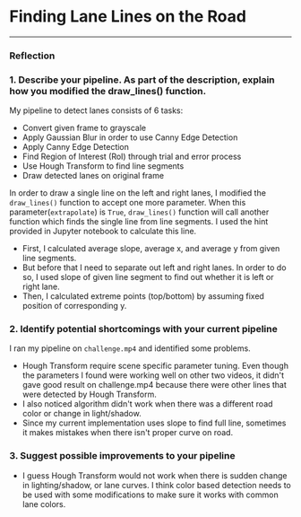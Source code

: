 # **Finding Lane Lines on the Road** 



[image1]: ./test_images_output/solidWhiteRight.jpg "Lane Detection"

---

### Reflection

### 1. Describe your pipeline. As part of the description, explain how you modified the draw_lines() function.

My pipeline to detect lanes consists of 6 tasks:
* Convert given frame to grayscale
* Apply Gaussian Blur in order to use Canny Edge Detection
* Apply Canny Edge Detection
* Find Region of Interest (RoI) through trial and error process
* Use Hough Transform to find line segments
* Draw detected lanes on original frame

In order to draw a single line on the left and right lanes, I modified the `draw_lines()` function to accept one more parameter.  When this parameter(`extrapolate`) is `True`, `draw_lines()` function will call another function which finds the single line from line segments. I used the hint provided in Jupyter notebook to calculate this line. 
- First, I calculated average slope, average x, and average y from given line segments. 
- But before that I need to separate out left and right lanes. In order to do so, I used slope of given line segment to find out whether it is left or right lane.
- Then, I calculated extreme points (top/bottom) by assuming fixed position of corresponding y.


### 2. Identify potential shortcomings with your current pipeline

I ran my pipeline on `challenge.mp4` and identified some problems.
* Hough Transform require scene specific parameter tuning. Even though the parameters I found were working well on other two videos, it didn't gave good result on challenge.mp4 because there were other lines that were detected by Hough Transform.
* I also noticed algorithm didn't work when there was a different road color or change in light/shadow.
* Since my current implementation uses slope to find full line, sometimes it makes mistakes when there isn't proper curve on road.



### 3. Suggest possible improvements to your pipeline

* I guess Hough Transform would not work when there is sudden change in lighting/shadow, or lane curves. I think color based detection needs to be used with some modifications to make sure it works with common lane colors.
